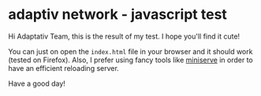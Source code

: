 # adaptiv network - javascript test

Hi Adaptativ Team, this is the result of my test. I hope you'll find it cute!

You can just on open the `index.html` file in your browser and it should work (tested on Firefox). Also, I prefer using fancy tools like [miniserve](https://github.com/svenstaro/miniserve) in order to have an efficient reloading server.

Have a good day!

